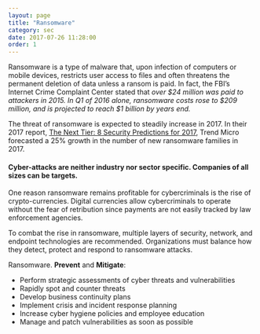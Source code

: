 ```yaml
---
layout: page
title: "Ransomware"
category: sec
date: 2017-07-26 11:28:00
order: 1
---
```


Ransomware is a type of malware that, upon infection of computers or mobile devices, restricts user access to files and often threatens the permanent deletion of data unless a ransom is paid. In fact, the FBI’s Internet Crime Complaint Center stated that _over $24 million was paid to attackers in 2015. In Q1 of 2016 alone, ransomware costs rose to $209 million, and is projected to reach $1 billion by years end._

The threat of ransomware is expected to steadily increase in 2017. In their 2017 report, [The Next Tier: 8 Security Predictions for 2017](http://www.trendmicro.com/vinfo/us/security/research-and-analysis/predictions/2017), Trend Micro forecasted a 25% growth in the number of new ransomware families in 2017.

#### Cyber-attacks are neither industry nor sector specific. Companies of all sizes can be targets.

One reason ransomware remains profitable for cybercriminals is the rise of crypto-currencies. Digital currencies allow cybercriminals to operate without the fear of retribution since payments are not easily tracked by law enforcement agencies. 

To combat the rise in ransomware, multiple layers of security, network, and endpoint technologies are recommended. Organizations must balance how they detect, protect and respond to ransomware attacks. 

Ransomware. **Prevent** and **Mitigate**:

* Perform strategic assessments of cyber threats and vulnerabilities
* Rapidly spot and counter threats
* Develop business continuity plans
* Implement crisis and incident response planning
* Increase cyber hygiene policies and employee education
* Manage and patch vulnerabilities as soon as possible
